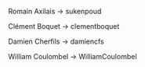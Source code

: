 Romain Axilais      -> sukenpoud

Clément Boquet      -> clementboquet

Damien Cherfils     -> damiencfs

William Coulombel   -> WilliamCoulombel




